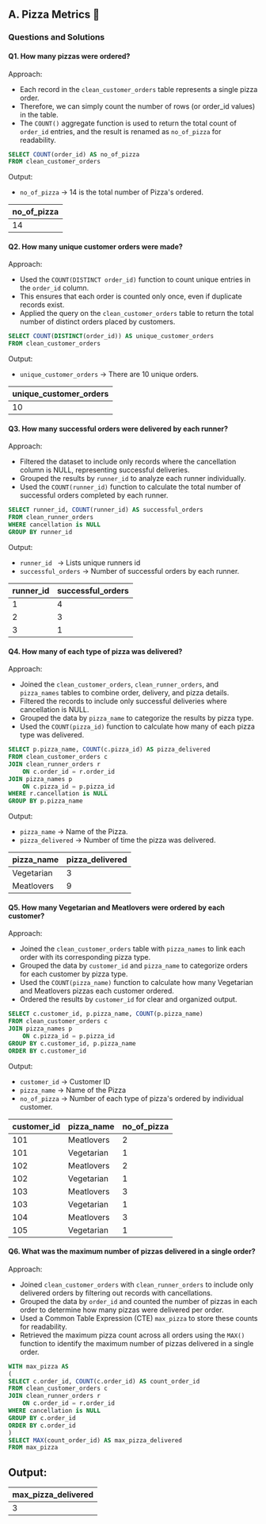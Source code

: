 ## A. Pizza Metrics 🍕

### Questions and Solutions

#### Q1. How many pizzas were ordered?

Approach:
- Each record in the `clean_customer_orders` table represents a single pizza order.
- Therefore, we can simply count the number of rows (or order_id values) in the table.
- The `COUNT()` aggregate function is used to return the total count of `order_id` entries, and the result is renamed as `no_of_pizza` for readability.

```sql
SELECT COUNT(order_id) AS no_of_pizza
FROM clean_customer_orders
```

Output:
- `no_of_pizza` -> 14 is the total number of Pizza's ordered. 

| no_of_pizza |
|-------------|
|          14	|	

#### Q2. How many unique customer orders were made?

Approach:
- Used the `COUNT(DISTINCT order_id)` function to count unique entries in the `order_id` column.
- This ensures that each order is counted only once, even if duplicate records exist.
- Applied the query on the `clean_customer_orders` table to return the total number of distinct orders placed by customers.

```sql
SELECT COUNT(DISTINCT(order_id)) AS unique_customer_orders
FROM clean_customer_orders
```

Output:
- `unique_customer_orders` -> There are 10 unique orders.

| unique_customer_orders |
|------------------------|
|                     10 |

#### Q3. How many successful orders were delivered by each runner?

Approach:
- Filtered the dataset to include only records where the cancellation column is NULL, representing successful deliveries.
- Grouped the results by `runner_id` to analyze each runner individually.
- Used the `COUNT(runner_id)` function to calculate the total number of successful orders completed by each runner.

```sql
SELECT runner_id, COUNT(runner_id) AS successful_orders
FROM clean_runner_orders
WHERE cancellation is NULL
GROUP BY runner_id
```

Output:
- `runner_id ` -> Lists unique runners id
- `successful_orders` -> Number of successful orders by each runner.

| runner_id | successful_orders |
|-----------|-------------------|
|         1 |                 4 |
|         2 |                 3 |
|         3 |                 1 |

#### Q4. How many of each type of pizza was delivered?

Approach:
- Joined the `clean_customer_orders`, `clean_runner_orders`, and `pizza_names` tables to combine order, delivery, and pizza details.
- Filtered the records to include only successful deliveries where cancellation is NULL.
- Grouped the data by `pizza_name` to categorize the results by pizza type.
- Used the `COUNT(pizza_id)` function to calculate how many of each pizza type was delivered.

```sql
SELECT p.pizza_name, COUNT(c.pizza_id) AS pizza_delivered
FROM clean_customer_orders c
JOIN clean_runner_orders r
	ON c.order_id = r.order_id
JOIN pizza_names p
	ON c.pizza_id = p.pizza_id
WHERE r.cancellation is NULL
GROUP BY p.pizza_name
```

Output:
- `pizza_name` -> Name of the Pizza.
- `pizza_delivered` -> Number of time the pizza was delivered.

| pizza_name | pizza_delivered |
|------------|-----------------|
| Vegetarian |               3 |
| Meatlovers |               9 |

#### Q5. How many Vegetarian and Meatlovers were ordered by each customer?

Approach:
- Joined the `clean_customer_orders` table with `pizza_names` to link each order with its corresponding pizza type.
- Grouped the data by `customer_id` and `pizza_name` to categorize orders for each customer by pizza type.
- Used the `COUNT(pizza_name)` function to calculate how many Vegetarian and Meatlovers pizzas each customer ordered.
- Ordered the results by `customer_id` for clear and organized output.

```sql
SELECT c.customer_id, p.pizza_name, COUNT(p.pizza_name)
FROM clean_customer_orders c
JOIN pizza_names p
	ON c.pizza_id = p.pizza_id
GROUP BY c.customer_id, p.pizza_name
ORDER BY c.customer_id
```

Output:
- `customer_id` -> Customer ID
- `pizza_name` -> Name of the Pizza
- `no_of_pizza` -> Number of each type of pizza's ordered by individual customer.

| customer_id | pizza_name | no_of_pizza |
|-------------|------------|-------------|
|         101 |	Meatlovers |	       2 |
|         101 | Vegetarian |	       1 |
|         102 |	Meatlovers |	       2 |
|         102 |	Vegetarian |	       1 |
|         103 |	Meatlovers |           3 | 
|         103 |	Vegetarian | 	       1 |
|         104 |	Meatlovers |           3 |
|         105 |	Vegetarian |      	   1 |

#### Q6. What was the maximum number of pizzas delivered in a single order?

Approach:
-  Joined `clean_customer_orders` with `clean_runner_orders` to include only delivered orders by filtering out records with cancellations.
- Grouped the data by `order_id` and counted the number of pizzas in each order to determine how many pizzas were delivered per order.
- Used a Common Table Expression (CTE) `max_pizza` to store these counts for readability.
- Retrieved the maximum pizza count across all orders using the `MAX()` function to identify the maximum number of pizzas delivered in a single order.

```sql
WITH max_pizza AS
(
SELECT c.order_id, COUNT(c.order_id) AS count_order_id
FROM clean_customer_orders c
JOIN clean_runner_orders r
	ON c.order_id = r.order_id
WHERE cancellation is NULL
GROUP BY c.order_id
ORDER BY c.order_id
)
SELECT MAX(count_order_id) AS max_pizza_delivered
FROM max_pizza
```

Output:
-

| max_pizza_delivered | 
|---------------------|
|                   3 |


